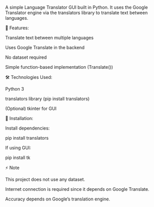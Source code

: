 A simple Language Translator GUI built in Python. It uses the Google Translator engine via the translators library to translate text between languages.

🚀 Features:

Translate text between multiple languages

Uses Google Translate in the backend

No dataset required

Simple function-based implementation (Translate())

🛠️ Technologies Used:

Python 3

translators library (pip install translators)

(Optional) tkinter for GUI

📌 Installation:

Install dependencies:

pip install translators


If using GUI:

pip install tk

⚡ Note

This project does not use any dataset.

Internet connection is required since it depends on Google Translate.

Accuracy depends on Google’s translation engine.
